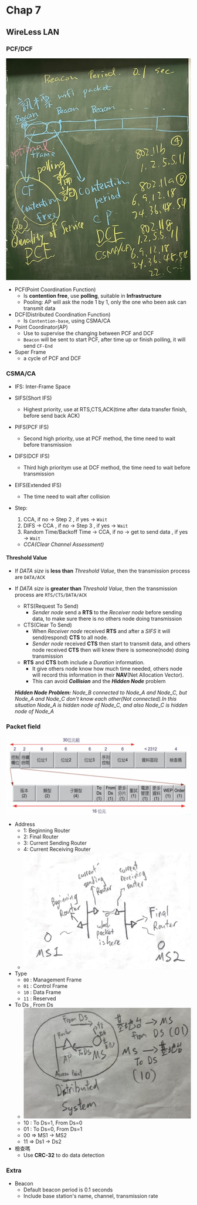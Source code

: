 # **Chap 7**
## **WireLess LAN**
### **PCF/DCF**
![notes10.1](Images/notes10.1.jpg)
* PCF(Point Coordination Function)
    - Is **contention free**, use **polling**, suitable in **Infrastructure** 
    - Pooling: AP will ask the node 1 by 1, only the one who been ask can transmit data
* DCF(Distributed Coordination Function)
    - Is `Contention-base`, using CSMA/CA
* Point Coordinator(AP)
    - Use to supervise the changing between PCF and DCF
    - `Beacon` will be sent to start PCF, after time up or finish polling, it will send `CF-End`
* Super Frame
    - a cycle of PCF and DCF
### **CSMA/CA**
* IFS: Inter-Frame Space
* SIFS(Short IFS)
    - Highest priority, use at RTS,CTS,ACK(time after data transfer finish, before send back ACK)
* PIFS(PCF IFS)
    - Second high priority, use at PCF method, the time need to wait before transmission
* DIFS(DCF IFS)
    - Third high prioritym use at DCF method, the time need to wait before transmission
* EIFS(Extended IFS)
    - The time need to wait after collision

* Step:
    1. CCA, if no -> Step 2 , if yes -> `Wait`
    2. DIFS -> CCA , if no -> Step 3 , if yes -> `Wait`
    3. Random Time/Backoff Time -> CCA, if no -> get to send data , if yes -> `Wait`
    - _CCA(Clear Channel Assessment)_

#### **Threshold Value**
* If _DATA size_ is **less than** _Threshold Value_, then the transmission process are `DATA/ACK`
* If _DATA size_ is **greater than** _Threshold Value_, then the transmission process are `RTS/CTS/DATA/ACK` 
    - RTS(Request To Send)
        - _Sender node_ send a **RTS** to the _Receiver node_ before sending data, to make sure there is no others node doing transmission
    - CTS(Clear To Send)
        - When _Receiver node_ received **RTS** and after a _SIFS_ it will send(respond) **CTS** to all node.
        - _Sender node_ received **CTS** then start to transmit data, and others node received **CTS** then will knew there is someone(node) doing transmission
    - **RTS** and **CTS** both include a _Duration_ information. 
        - It give others node know how much time needed, others node will record this information in their **NAV**(Net Allocation Vector).
        - This can avoid _**Collision**_ and the _**Hidden Node**_ problem

    _**Hidden Node Problem:** Node_B connected to Node_A and Node_C, but Node_A and Node_C don't know each other(Not connected).In this situation Node_A is hidden node of Node_C, and also Node_C is hidden node of Node_A_

### **Packet field**
![notes10.2](Images/notes10.2.png)
* Address
    - 1: Beginning Router
    - 2: Final Router
    - 3: Current Sending Router
    - 4: Current Receiving Router
    - ![notes10.3](Images/notes10.3.jpg)
* Type
    - `00` : Management Frame
    - `01` : Control Frame
    - `10` : Data Frame
    - `11` : Reserved
* To Ds , From Ds
    - ![notes10.4](Images/notes10.4.jpg)
    - 10 : To Ds=1, From Ds=0
    - 01 : To Ds=0, From Ds=1
    - 00 => MS1 -> MS2
    - 11 => Ds1 -> Ds2
* 檢查嗎
    - Use **CRC-32** to do data detection

### **Extra**
* Beacon
    - Default beacon period is 0.1 seconds
    - Include base station's name, channel, transmission rate
